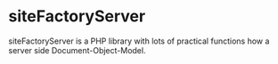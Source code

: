 # siteFactoryServer
siteFactoryServer is a PHP library with lots of practical functions how a server side Document-Object-Model.
